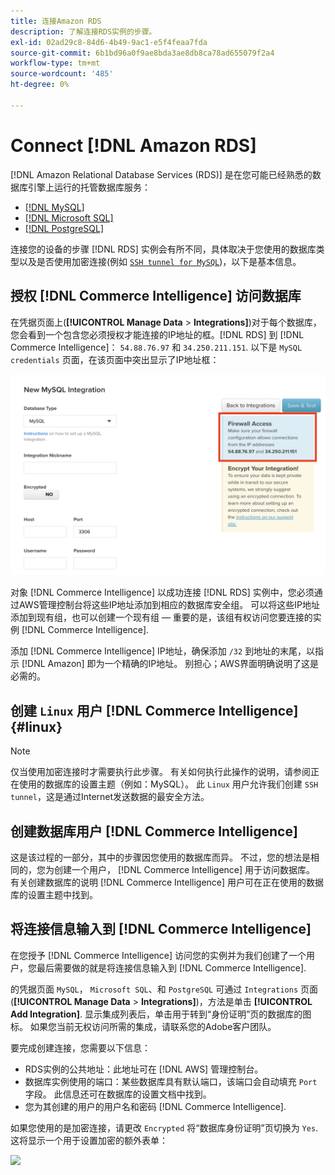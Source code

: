 ```yaml
---
title: 连接Amazon RDS
description: 了解连接RDS实例的步骤。
exl-id: 02ad29c8-84d6-4b49-9ac1-e5f4feaa7fda
source-git-commit: 6b1bd96a0f9ae8bda3ae8db8ca78ad655079f2a4
workflow-type: tm+mt
source-wordcount: '485'
ht-degree: 0%

---
```


# Connect [!DNL Amazon RDS]

[!DNL Amazon Relational Database Services (RDS)] 是在您可能已经熟悉的数据库引擎上运行的托管数据库服务：

* [[!DNL MySQL]](../integrations/mysql-via-a-direct-connection.md)
* [[!DNL Microsoft SQL]](../integrations/microsoft-sql-server.md)
* [[!DNL PostgreSQL]](../integrations/postgresql.md)

连接您的设备的步骤 [!DNL RDS] 实例会有所不同，具体取决于您使用的数据库类型以及是否使用加密连接(例如 [`SSH tunnel for MySQL`](../integrations/mysql-via-ssh-tunnel.md))，以下是基本信息。

## 授权 [!DNL Commerce Intelligence] 访问数据库

在凭据页面上(**[!UICONTROL Manage Data** > **Integrations]**)对于每个数据库，您会看到一个包含您必须授权才能连接的IP地址的框。[!DNL RDS] 到 [!DNL Commerce Intelligence]： `54.88.76.97` 和 `34.250.211.151`. 以下是 `MySQL credentials` 页面，在该页面中突出显示了IP地址框：

![](../../../assets/RDS_IP.png)

对象 [!DNL Commerce Intelligence] 以成功连接 [!DNL RDS] 实例中，您必须通过AWS管理控制台将这些IP地址添加到相应的数据库安全组。 可以将这些IP地址添加到现有组，也可以创建一个现有组 — 重要的是，该组有权访问您要连接的实例 [!DNL Commerce Intelligence].

添加 [!DNL Commerce Intelligence] IP地址，确保添加 `/32` 到地址的末尾，以指示 [!DNL Amazon] 即为一个精确的IP地址。 别担心；AWS界面明确说明了这是必需的。

## 创建 `Linux` 用户 [!DNL Commerce Intelligence] {#linux}

>[!NOTE]
>
>仅当使用加密连接时才需要执行此步骤。 有关如何执行此操作的说明，请参阅正在使用的数据库的设置主题（例如：MySQL）。 此 `Linux` 用户允许我们创建 `SSH tunnel`，这是通过Internet发送数据的最安全方法。

## 创建数据库用户 [!DNL Commerce Intelligence]

这是该过程的一部分，其中的步骤因您使用的数据库而异。 不过，您的想法是相同的，您为创建一个用户， [!DNL Commerce Intelligence] 用于访问数据库。 有关创建数据库的说明 [!DNL Commerce Intelligence] 用户可在正在使用的数据库的设置主题中找到。

## 将连接信息输入到 [!DNL Commerce Intelligence]

在您授予 [!DNL Commerce Intelligence] 访问您的实例并为我们创建了一个用户，您最后需要做的就是将连接信息输入到 [!DNL Commerce Intelligence].

的凭据页面 `MySQL`， `Microsoft SQL`、和 `PostgreSQL` 可通过 `Integrations` 页面(**[!UICONTROL Manage Data** > **Integrations]**)，方法是单击 **[!UICONTROL Add Integration]**. 显示集成列表后，单击用于转到“身份证明”页的数据库的图标。 如果您当前无权访问所需的集成，请联系您的Adobe客户团队。

要完成创建连接，您需要以下信息：

* RDS实例的公共地址：此地址可在 [!DNL AWS] 管理控制台。
* 数据库实例使用的端口：某些数据库具有默认端口，该端口会自动填充 `Port` 字段。 此信息还可在数据库的设置文档中找到。
* 您为其创建的用户的用户名和密码 [!DNL Commerce Intelligence].

如果您使用的是加密连接，请更改 `Encrypted` 将“数据库身份证明”页切换为 `Yes`. 这将显示一个用于设置加密的额外表单：

![](../../../assets/sql-integration-encrypted-yes.png)


